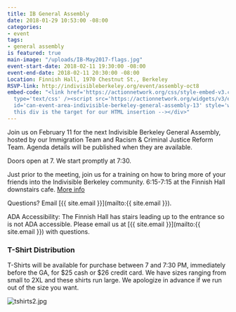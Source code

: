 ```yaml
---
title: IB General Assembly
date: 2018-01-29 10:53:00 -08:00
categories:
- event
tags:
- general assembly
is featured: true
main-image: "/uploads/IB-May2017-flags.jpg"
event-start-date: 2018-02-11 19:30:00 -08:00
event-end-date: 2018-02-11 20:30:00 -08:00
Location: Finnish Hall, 1970 Chestnut St., Berkeley
RSVP-link: http://indivisibleberkeley.org/event/assembly-oct8
embed-code: "<link href='https://actionnetwork.org/css/style-embed-v3.css' rel='stylesheet'
  type='text/css' /><script src='https://actionnetwork.org/widgets/v3/event/indivisible-berkeley-general-assembly-13?format=js&source=widget'></script><div
  id='can-event-area-indivisible-berkeley-general-assembly-13' style='width: 100%'><!--
  this div is the target for our HTML insertion --></div>"
---
```


Join us on February 11 for the next Indivisible Berkeley General Assembly, hosted by our Immigration Team and Racism & Criminal Justice Reform Team. Agenda details will be published when they are available.

Doors open at 7. We start promptly at 7:30.

Just prior to the meeting, join us for a training on how to bring more of your friends into the Indivisible Berkeley community. 6:15-7:15 at the Finnish Hall downstairs cafe. [More info](https://www.indivisibleberkeley.org/event/recruitment-training)

Questions? Email [{{ site.email }}](mailto:{{ site.email }}).

ADA Accessibility: The Finnish Hall has stairs leading up to the entrance so is not ADA accessible. Please email us at [{{ site.email }}](mailto:{{ site.email }}) with questions.

### T-Shirt Distribution

T-Shirts will be available for purchase between 7 and 7:30 PM, immediately before the GA, for $25 cash or $26 credit card. We have sizes ranging from small to 2XL and these shirts run large. We apologize in advance if we run out of the size you want.

![tshirts2.jpg](/uploads/tshirts2.jpg)